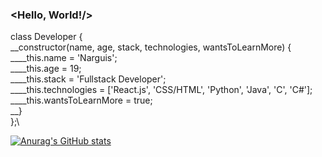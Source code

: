 ### <Hello, World!/>

class Developer {\
__constructor(name, age, stack, technologies, wantsToLearnMore) {\
____this.name = 'Narguis';\
____this.age = 19;\
____this.stack = 'Fullstack Developer';\
____this.technologies = ['React.js', 'CSS/HTML', 'Python', 'Java', 'C', 'C#'];\
____this.wantsToLearnMore = true;\
__}\
};\

<!--
**narguis/narguis** is a ✨ _special_ ✨ repository because its `README.md` (this file) appears on your GitHub profile.

Here are some ideas to get you started:

- 🔭 I’m currently working on ...
- 🌱 I’m currently learning ...
- 👯 I’m looking to collaborate on ...
- 🤔 I’m looking for help with ...
- 💬 Ask me about ...
- 📫 How to reach me: ...
- 😄 Pronouns: ...
- ⚡ Fun fact: ...
-->

[![Anurag's GitHub stats](https://github-readme-stats.vercel.app/api?username=narguis)](https://github.com/anuraghazra/github-readme-stats)
